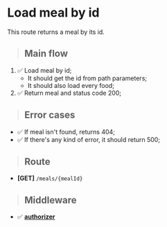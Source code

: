 # Load meal by id
This route returns a meal by its id.

> ## Main flow
1. ✅ Load meal by id;
    - It should get the id from path parameters;
    - It should also load every food;
2. ✅ Return meal and status code 200;

> ## Error cases
- ✅ If meal isn't found, returns 404;
- ✅ If there's any kind of error, it should return 500;

> ## Route
- **[GET]** `/meals/{mealId}`

> ## Middleware
- ✅ [**authorizer**](../../auth/login/authorizer.md)
